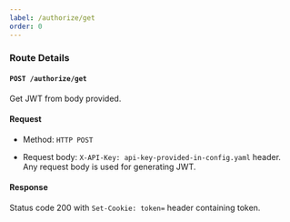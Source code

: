 ```yaml
---
label: /authorize/get
order: 0
---
```


### Route Details

#### ```POST /authorize/get```

Get JWT from body provided.

#### Request

- Method: `HTTP POST`

- Request body: `X-API-Key: api-key-provided-in-config.yaml` header. Any request body is used for generating JWT.

#### Response

Status code 200 with `Set-Cookie: token=` header containing token.